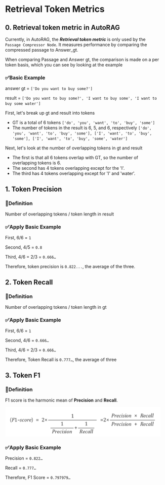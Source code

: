 # Retrieval Token Metrics

## 0. Retrieval token metric in AutoRAG

Currently, in AutoRAG, the ***Retrieval token metric*** is only used by the `Passage Compressor Node`. It measures
performance by comparing the compressed passage to Answer_gt.

When comparing Passage and Answer gt, the comparison is made on a per token basis, which you can see by looking at the
example

### ✅Basic Example

answer gt = `['Do you want to buy some?']`

result = `['Do you want to buy some?', 'I want to buy some', 'I want to buy some water']`

First, let's break up gt and result into tokens

- GT is a total of 6 tokens
  `['do', 'you', 'want', 'to', 'buy', 'some']`
- The number of tokens in the result is 6, 5, and 6, respectively
  `['do', 'you', 'want', 'to', 'buy', 'some'],
  ['I', 'want', 'to', 'buy', 'some'],
  ['I', 'want', 'to', 'buy', 'some', 'water']`

Next, let's look at the number of overlapping tokens in gt and result

- The first is that all 6 tokens overlap with GT, so the number of overlapping tokens is 6.
- The second has 4 tokens overlapping except for the 'I'.
- The third has 4 tokens overlapping except for 'I' and 'water'.

## 1. Token Precision

### 📌Definition

Number of overlapping tokens / token length in result

### ✅Apply Basic Example

First, 6/6 = `1`

Second, 4/5 = `0.8`

Third, 4/6 = 2/3 = `0.666…`

Therefore, token precision is `0.822...`, the average of the three.

## 2. Token Recall

### 📌Definition

Number of overlapping tokens / token length in gt

### ✅Apply Basic Example

First, 6/6 = `1`

Second, 4/6 = `0.666…`

Third, 4/6 = 2/3 = `0.666…`

Therefore, Token Recall is `0.777…`, the average of three

## 3. Token F1

### 📌Definition

F1 score is the harmonic mean of **Precision** and **Recall**.

![f1_score](../_static/f1_score.png)

### ✅Apply Basic Example

Precision = `0.822…`

Recall = `0.777…`

Therefore, F1 Score = `0.797979…`
